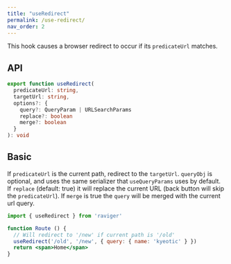 ```yaml
---
title: "useRedirect"
permalink: /use-redirect/
nav_order: 2
---
```


This hook causes a browser redirect to occur if its `predicateUrl` matches.

## API

```typescript
export function useRedirect(
  predicateUrl: string,
  targetUrl: string,
  options?: {
    query?: QueryParam | URLSearchParams
    replace?: boolean
    merge?: boolean
  }
): void
```

## Basic

If `predicateUrl` is the current path, redirect to the `targetUrl`. `queryObj` is optional, and uses the same serializer that `useQueryParams` uses by default. If `replace` (default: true) it will replace the current URL (back button will skip the `predicateUrl`). If `merge` is true the `query` will be merged with the current url query.

```jsx
import { useRedirect } from 'raviger'

function Route () {
  // Will redirect to '/new' if current path is '/old'
  useRedirect('/old', '/new', { query: { name: 'kyeotic' } })
  return <span>Home</span>
}
```


